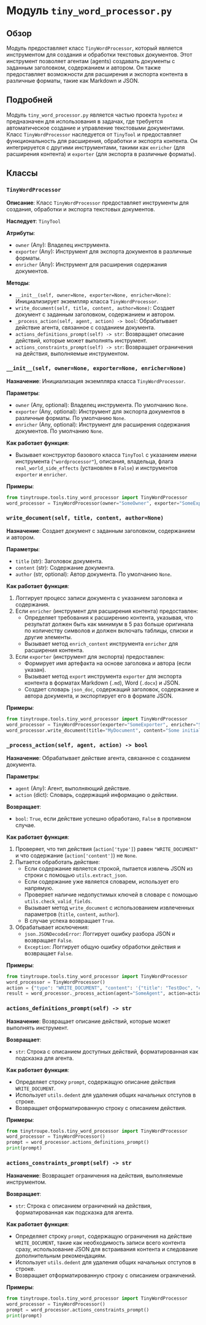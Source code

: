 # Модуль `tiny_word_processor.py`

## Обзор

Модуль предоставляет класс `TinyWordProcessor`, который является инструментом для создания и обработки текстовых документов. Этот инструмент позволяет агентам (agents) создавать документы с заданным заголовком, содержанием и автором. Он также предоставляет возможности для расширения и экспорта контента в различные форматы, такие как Markdown и JSON.

## Подробней

Модуль `tiny_word_processor.py` является частью проекта `hypotez` и предназначен для использования в задачах, где требуется автоматическое создание и управление текстовыми документами. Класс `TinyWordProcessor` наследуется от `TinyTool` и предоставляет функциональность для расширения, обработки и экспорта контента. Он интегрируется с другими инструментами, такими как `enricher` (для расширения контента) и `exporter` (для экспорта в различные форматы).

## Классы

### `TinyWordProcessor`

**Описание**: Класс `TinyWordProcessor` предоставляет инструменты для создания, обработки и экспорта текстовых документов.

**Наследует**: `TinyTool`

**Атрибуты**:
- `owner` (Any): Владелец инструмента.
- `exporter` (Any): Инструмент для экспорта документов в различные форматы.
- `enricher` (Any): Инструмент для расширения содержания документов.

**Методы**:
- `__init__(self, owner=None, exporter=None, enricher=None)`: Инициализирует экземпляр класса `TinyWordProcessor`.
- `write_document(self, title, content, author=None)`: Создает документ с заданным заголовком, содержанием и автором.
- `_process_action(self, agent, action) -> bool`: Обрабатывает действие агента, связанное с созданием документа.
- `actions_definitions_prompt(self) -> str`: Возвращает описание действий, которые может выполнять инструмент.
- `actions_constraints_prompt(self) -> str`: Возвращает ограничения на действия, выполняемые инструментом.

### `__init__(self, owner=None, exporter=None, enricher=None)`

**Назначение**: Инициализация экземпляра класса `TinyWordProcessor`.

**Параметры**:
- `owner` (Any, optional): Владелец инструмента. По умолчанию `None`.
- `exporter` (Any, optional): Инструмент для экспорта документов в различные форматы. По умолчанию `None`.
- `enricher` (Any, optional): Инструмент для расширения содержания документов. По умолчанию `None`.

**Как работает функция**:
- Вызывает конструктор базового класса `TinyTool` с указанием имени инструмента (`"wordprocessor"`), описания, владельца, флага `real_world_side_effects` (установлен в `False`) и инструментов `exporter` и `enricher`.

**Примеры**:
```python
from tinytroupe.tools.tiny_word_processor import TinyWordProcessor
word_processor = TinyWordProcessor(owner="SomeOwner", exporter="SomeExporter", enricher="SomeEnricher")
```

### `write_document(self, title, content, author=None)`

**Назначение**: Создает документ с заданным заголовком, содержанием и автором.

**Параметры**:
- `title` (str): Заголовок документа.
- `content` (str): Содержание документа.
- `author` (str, optional): Автор документа. По умолчанию `None`.

**Как работает функция**:
1. Логгирует процесс записи документа с указанием заголовка и содержания.
2. Если `enricher` (инструмент для расширения контента) предоставлен:
   - Определяет требования к расширению контента, указывая, что результат должен быть как минимум в 5 раз больше оригинала по количеству символов и должен включать таблицы, списки и другие элементы.
   - Вызывает метод `enrich_content` инструмента `enricher` для расширения контента.
3. Если `exporter` (инструмент для экспорта) предоставлен:
   - Формирует имя артефакта на основе заголовка и автора (если указан).
   - Вызывает метод `export` инструмента `exporter` для экспорта контента в форматах Markdown (`.md`), Word (`.docx`) и JSON.
   - Создает словарь `json_doc`, содержащий заголовок, содержание и автора документа, и экспортирует его в формате JSON.

**Примеры**:
```python
from tinytroupe.tools.tiny_word_processor import TinyWordProcessor
word_processor = TinyWordProcessor(exporter="SomeExporter", enricher="SomeEnricher")
word_processor.write_document(title="MyDocument", content="Some initial content", author="MySelf")
```

### `_process_action(self, agent, action) -> bool`

**Назначение**: Обрабатывает действие агента, связанное с созданием документа.

**Параметры**:
- `agent` (Any): Агент, выполняющий действие.
- `action` (dict): Словарь, содержащий информацию о действии.

**Возвращает**:
- `bool`: `True`, если действие успешно обработано, `False` в противном случае.

**Как работает функция**:
1. Проверяет, что тип действия (`action['type']`) равен `"WRITE_DOCUMENT"` и что содержание (`action['content']`) не `None`.
2. Пытается обработать действие:
   - Если содержание является строкой, пытается извлечь JSON из строки с помощью `utils.extract_json`.
   - Если содержание уже является словарем, использует его напрямую.
   - Проверяет наличие недопустимых ключей в словаре с помощью `utils.check_valid_fields`.
   - Вызывает метод `write_document` с использованием извлеченных параметров (`title`, `content`, `author`).
   - В случае успеха возвращает `True`.
3. Обрабатывает исключения:
   - `json.JSONDecodeError`: Логгирует ошибку разбора JSON и возвращает `False`.
   - `Exception`: Логгирует общую ошибку обработки действия и возвращает `False`.

**Примеры**:
```python
from tinytroupe.tools.tiny_word_processor import TinyWordProcessor
word_processor = TinyWordProcessor()
action = {"type": "WRITE_DOCUMENT", "content": '{"title": "TestDoc", "content": "TestContent", "author": "TestAuthor"}'}
result = word_processor._process_action(agent="SomeAgent", action=action)
```

### `actions_definitions_prompt(self) -> str`

**Назначение**: Возвращает описание действий, которые может выполнять инструмент.

**Возвращает**:
- `str`: Строка с описанием доступных действий, форматированная как подсказка для агента.

**Как работает функция**:
- Определяет строку `prompt`, содержащую описание действия `WRITE_DOCUMENT`.
- Использует `utils.dedent` для удаления общих начальных отступов в строке.
- Возвращает отформатированную строку с описанием действия.

**Примеры**:
```python
from tinytroupe.tools.tiny_word_processor import TinyWordProcessor
word_processor = TinyWordProcessor()
prompt = word_processor.actions_definitions_prompt()
print(prompt)
```

### `actions_constraints_prompt(self) -> str`

**Назначение**: Возвращает ограничения на действия, выполняемые инструментом.

**Возвращает**:
- `str`: Строка с описанием ограничений на действия, форматированная как подсказка для агента.

**Как работает функция**:
- Определяет строку `prompt`, содержащую ограничения на действие `WRITE_DOCUMENT`, такие как необходимость записи всего контента сразу, использование JSON для встраивания контента и следование дополнительным рекомендациям.
- Использует `utils.dedent` для удаления общих начальных отступов в строке.
- Возвращает отформатированную строку с описанием ограничений.

**Примеры**:
```python
from tinytroupe.tools.tiny_word_processor import TinyWordProcessor
word_processor = TinyWordProcessor()
prompt = word_processor.actions_constraints_prompt()
print(prompt)
```